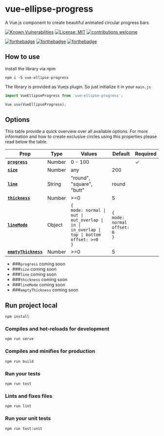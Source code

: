 # vue-ellipse-progress
A Vue.js component to create beautiful animated circular progress bars

[![Known Vulnerabilities](https://snyk.io/test/github/setaman/vue-ellipse-progress/badge.svg?targetFile=package.json)](https://snyk.io/test/github/setaman/vue-ellipse-progress?targetFile=package.json)
[![License: MIT](https://img.shields.io/badge/License-MIT-blue.svg)](https://opensource.org/licenses/MIT)
[![contributions welcome](https://img.shields.io/badge/contributions-welcome-brightgreen.svg?style=flat)](https://github.com/dwyl/esta/issues)

[![forthebadge](https://forthebadge.com/images/badges/built-with-love.svg)](https://forthebadge.com)
[![forthebadge](https://forthebadge.com/images/badges/made-with-vue.svg)](https://forthebadge.com)
[![forthebadge](https://forthebadge.com/images/badges/check-it-out.svg)](https://forthebadge.com)
## How to use
install the library via npm
```
npm i -S vue-ellipse-progress
```
The library is provided as Vuejs plugin. So just initialize it in your ``main.js``
```js
import VueEllipseProgress from 'vue-ellipse-progress';

Vue.use(VueEllipseProgress);
```
## Options
This table provide a quick overview over all available options. For more information and how to create exclusive circles 
using this properties please read below the table.

| Prop     | Type   | Values  | Default | Required |
|----------|--------|---------|---------|----------|
| **[`progress`](#progress)** | Number | 0 - 100 |         | &check;      | 
| **[`size`](#size)** | Number | any |  200       |     |      |
| **[`line`](#line)** | String | "round", "square", "butt" |  round|    |
| **[`thickness`](#thickness)** | Number | \>=0 |  5 |    |     
| **[`lineMode`](#linemode)** | Object | `{` <br> `mode: normal \| out \| out_overlap \| in \| in_overlap \| top \| bottom` <br> `offset: >=0 `<br> `}` | `{` <br> `mode: normal` <br> `offset: 0` <br> `}` |    | 
| **[`emptyThickness`](#emptythickness)** | Number | \>=0 |  5 |    |   

- ###`progress` 
coming soon
- ###`size` 
coming soon
- ###`line` 
coming soon
- ###`thickness` 
coming soon
- ###`lineMode` 
coming soon
- ###`emptyThickness` 
coming soon

## Run project local
```
npm install
```

### Compiles and hot-reloads for development
```
npm run serve
```

### Compiles and minifies for production
```
npm run build
```

### Run your tests
```
npm run test
```

### Lints and fixes files
```
npm run lint
```

### Run your unit tests
```
npm run test:unit
```
